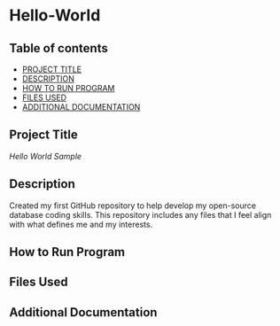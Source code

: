 # Hello-World

## Table of contents

- [PROJECT TITLE](#Project-Title)
- [DESCRIPTION](#Description)
- [HOW TO RUN PROGRAM](#How-to-run-program)
- [FILES USED](#files-used)
- [ADDITIONAL DOCUMENTATION](#additional-documentation)

## Project Title

*Hello World Sample*

## Description

Created my first GitHub repository to help develop my open-source database coding skills. This repository includes any files that I feel align with what defines me and my interests.

## How to Run Program

## Files Used

## Additional Documentation


